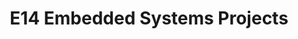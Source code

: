 ---
layout: project_batch
title: E14 Embedded Systems Projects
permalink: /3yp/e14
has_children: true
parent: Embedded Systems Projects
batch: e14

default_thumb_image: /data/categories/3yp/thumbnail.jpg
description: 3rd year embedded systems project which is a combination of CO321, CO324 and CO325 courses
---
